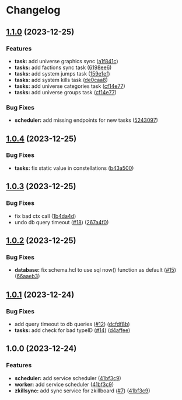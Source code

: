 # Changelog

## [1.1.0](https://github.com/buckbrady/evebot-tools-backend/compare/v1.0.4...v1.1.0) (2023-12-25)


### Features

* **task:** add universe graphics sync ([a1f841c](https://github.com/buckbrady/evebot-tools-backend/commit/a1f841cb830cc5be102ca716db2290076f678374))
* **tasks:** add factions sync task ([6198ee6](https://github.com/buckbrady/evebot-tools-backend/commit/6198ee6d239e64a90a2a53b2831b699aa368918f))
* **tasks:** add system jumps task ([159e1ef](https://github.com/buckbrady/evebot-tools-backend/commit/159e1efb0f5beb34ec755d979d41b58ac82af78c))
* **tasks:** add system kills task ([de0caa8](https://github.com/buckbrady/evebot-tools-backend/commit/de0caa8a508cb5ac037dac533f8d21830c5c3758))
* **tasks:** add universe categories task ([cf14e77](https://github.com/buckbrady/evebot-tools-backend/commit/cf14e77196dc8404a5ba49ff39cde68a358ebbc1))
* **tasks:** add universe groups task ([cf14e77](https://github.com/buckbrady/evebot-tools-backend/commit/cf14e77196dc8404a5ba49ff39cde68a358ebbc1))


### Bug Fixes

* **scheduler:** add missing endpoints for new tasks ([5243097](https://github.com/buckbrady/evebot-tools-backend/commit/52430973f9d79edc7ea99f62290c0911f238c241))

## [1.0.4](https://github.com/buckbrady/evebot-tools-backend/compare/v1.0.3...v1.0.4) (2023-12-25)


### Bug Fixes

* **tasks:** fix static value in constellations ([b43a500](https://github.com/buckbrady/evebot-tools-backend/commit/b43a500d987acabbf8ca56f15c35d2d0bab78d04))

## [1.0.3](https://github.com/buckbrady/evebot-tools-backend/compare/v1.0.2...v1.0.3) (2023-12-25)


### Bug Fixes

* fix bad ctx call ([1b4da4d](https://github.com/buckbrady/evebot-tools-backend/commit/1b4da4d797eb0644facc8c657ca2c2dd6e438ca2))
* undo db query timeout ([#18](https://github.com/buckbrady/evebot-tools-backend/issues/18)) ([267a4f0](https://github.com/buckbrady/evebot-tools-backend/commit/267a4f0a975508f549fbf1bdeca2a606739c0dd3))

## [1.0.2](https://github.com/buckbrady/evebot-tools-backend/compare/v1.0.1...v1.0.2) (2023-12-25)


### Bug Fixes

* **database:** fix schema.hcl to use sql now() function as default ([#15](https://github.com/buckbrady/evebot-tools-backend/issues/15)) ([66aaeb3](https://github.com/buckbrady/evebot-tools-backend/commit/66aaeb35cf0a5def79bdef2e3b5a74bdac4e1c30))

## [1.0.1](https://github.com/buckbrady/evebot-tools-backend/compare/v1.0.0...v1.0.1) (2023-12-24)


### Bug Fixes

* add query timeout to db queries ([#12](https://github.com/buckbrady/evebot-tools-backend/issues/12)) ([dcfdf8b](https://github.com/buckbrady/evebot-tools-backend/commit/dcfdf8b0b17925b905214c08917b2a76bbb1500c))
* **tasks:** add check for bad typeID ([#14](https://github.com/buckbrady/evebot-tools-backend/issues/14)) ([d4affee](https://github.com/buckbrady/evebot-tools-backend/commit/d4affeeeef07a34bc4c8f4699a60e5c96833863b))

## 1.0.0 (2023-12-24)


### Features

* **scheduler:** add service scheduler ([41bf3c9](https://github.com/buckbrady/evebot-tools-backend/commit/41bf3c978ee5b1eb6f11af45132903d73ac71705))
* **worker:** add service scheduler ([41bf3c9](https://github.com/buckbrady/evebot-tools-backend/commit/41bf3c978ee5b1eb6f11af45132903d73ac71705))
* **zkillsync:** add sync service for zkillboard ([#7](https://github.com/buckbrady/evebot-tools-backend/issues/7)) ([41bf3c9](https://github.com/buckbrady/evebot-tools-backend/commit/41bf3c978ee5b1eb6f11af45132903d73ac71705))
